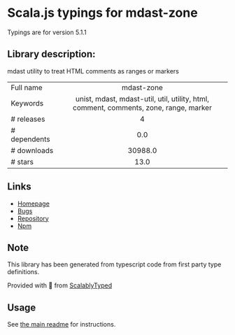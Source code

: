 
# Scala.js typings for mdast-zone

Typings are for version 5.1.1

## Library description:
mdast utility to treat HTML comments as ranges or markers

|                    |                 |
| ------------------ | :-------------: |
| Full name          | mdast-zone |
| Keywords           | unist, mdast, mdast-util, util, utility, html, comment, comments, zone, range, marker |
| # releases         | 4 |
| # dependents       | 0.0 |
| # downloads        | 30988.0 |
| # stars            | 13.0 |

## Links
- [Homepage](https://github.com/syntax-tree/mdast-zone#readme)
- [Bugs](https://github.com/syntax-tree/mdast-zone/issues)
- [Repository](https://github.com/syntax-tree/mdast-zone)
- [Npm](https://www.npmjs.com/package/mdast-zone)
    


## Note
This library has been generated from typescript code from first party type definitions.

Provided with :purple_heart: from [ScalablyTyped](https://github.com/oyvindberg/ScalablyTyped)

## Usage
See [the main readme](../../readme.md) for instructions.



